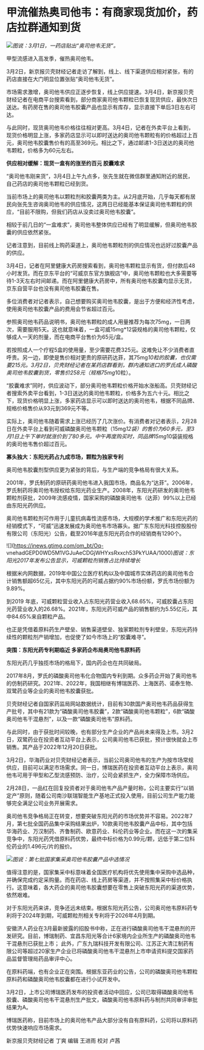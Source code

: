 # 甲流催热奥司他韦：有商家现货加价，药店拉群通知到货

![](https://inews.gtimg.com/om_bt/O1trz48DPYj7vI2DPXeIfOmHfAPi8NYtqxTQRrCicxu9gAA/1000)_图说：3月1日，一药店贴出“奥司他韦无货”。_

甲型流感进入高发季，催热奥司他韦。

3月2日，新京报贝壳财经记者走访了解到，线上、线下渠道供应相对紧张，有的药店直接在大门明显位置张贴“奥司他韦无货”。

市场需求激增，奥司他韦供应正逐步恢复，线上供应提速。3月4日，新京报贝壳财经记者在电商平台搜索看到，部分商家奥司他韦颗粒已恢复现货供应，最快次日送达。有药房在售的奥司他韦胶囊产品也显示有库存，显示直接下单后3日左右可达。

与此同时，现货奥司他韦价格往往相对更高。3月4日，记者在外卖平台上看到，现货价格明显上涨，多家药店显示可以即时送达的奥司他韦颗粒有的价格超过上百元，奥司他韦胶囊售价有的高至369元。相比之下，通过邮递1-3日送达的奥司他韦颗粒，价格多为60元左右。

**供应相对缓解：现货一盒有的涨至约百元 胶囊难求**

“奥司他韦刚来货”，3月4日上午九点多，张先生就在微信群里通知附近的居民，自己药店的奥司他韦颗粒已经到货。

当前市场上的奥司他韦以颗粒剂和胶囊两类为主。从2月底开始，几乎每天都有居民向张先生咨询奥司他韦的供应情况，这两日已经能基本保证奥司他韦颗粒的供应，“目前不限购，但我们药店从没卖过奥司他韦胶囊”。

相较于前几日的“一盒难求”，奥司他韦整体供应已经有了明显缓解，但奥司他韦胶囊的供应依然紧张。

记者注意到，目前线上购药渠道上，奥司他韦颗粒剂的供应情况也远好过胶囊产品的供应。

3月4日，记者在阿里健康大药房搜索看到，奥司他韦颗粒显示有货，但付款后48小时发货。而在京东平台的“可威京东官方旗舰店”中，奥司他韦颗粒也大多需要等待1-3天左右时间邮递。而在阿里健康大药房中，所有奥司他韦胶囊均显示无货，京东自营平台也没有奥司他韦胶囊在售。

多位消费者对记者表示，自己想要购买奥司他韦胶囊，是出于方便和经济性考虑，使用奥司他韦胶囊产品的费用会节省超过百元。

参照奥司他韦药品说明书，奥司他韦颗粒的成人用量推荐为每次75mg，一日两次，需要服用5天。这也就意味着，一盒可威15mg*12袋规格的奥司他韦颗粒，仅够成人一天的剂量，而在电商平台售价为65元/盒。

若按照成人一个疗程5盒的使用量，至少需要花费325元。这难免让不少消费者直呼贵。另一边，即使是售价相对更贵的原研药达菲，其75mg*10粒的胶囊，也仅需要215元。3月2日，贝壳财经记者在某药店群看到，群内通知进口的罗氏成人磷酸奥司他韦胶囊到货，零售价258元（规格75mg*10粒）。

“胶囊难求”同时，供应波动下，部分奥司他韦颗粒价格开始水涨船高。贝壳财经记者搜索外卖平台看到，1-3日送达的奥司他韦颗粒，价格多为五六十元。相比之下，现货价格明显上涨，多家药店显示可以即时送达的奥司他韦，根据不同品牌、规格价格售价从93元到369元不等。

实际上，奥司他韦随着需求上涨已经历了几次涨价。有消费者对记者表示，2月28日在外卖平台上看到可威磷酸奥司他韦颗粒（15mg*12袋）的售价为60多元，至3月1日上午下单时就涨价到了80多元。中午再度购买时，同品牌15mg*10袋装规格的奥司他韦售价超过百元。

**寡头独大：东阳光药占九成市场，颗粒为独家专利**

奥司他韦胶囊剂型供应更为紧张的背后，与生产端的竞争格局有很大关系。

2001年，罗氏制药的原研药奥司他韦进入我国市场，商品名为“达菲”。2006年，罗氏制药将奥司他韦授权给东阳光药业生产。2008年，东阳光药研发的奥司他韦颗粒剂获批，2009年流感疫情，国家采购的磷酸奥司他韦（达菲）99%以上已经由东阳光药供应。

奥司他韦颗粒剂可作用于儿童抗病毒性流感市场，大规模的学术推广和东阳光药的经销模式下，“可威”迅速发展成为奥司他韦市场寡头。据广东东阳光科技控股股份有限公司（东阳光）公告，截至2016年底东阳光药合作的经销商有1290个。

![](https://inews.gtimg.com/om_bt/Oq-
vnehadGEPD0WD5M1VGJuAeCDGjWHYxsRxxch53PkYUAA/1000)_图说：东阳光2017年发布公告显示，可威颗粒剂销售占比持续增长_

根据米内网数据，2019年中国公立医疗机构以及中国城市实体药店的奥司他韦合计销售额超65亿元，其中东阳光药的可威占据约90%市场份额，罗氏市场份额为9.89%。

到2019
年底，可威颗粒营业收入占东阳光药营业收入68.65%，可威胶囊占东阳光药营业收入的26.68%。2021年，东阳光药可威产品的销售额约为5.55亿元，其中84.65%来自颗粒产品。

也正是凭借着原料药生产壁垒、销售渠道壁垒、独家颗粒剂专利壁垒，东阳光药持续性的颗粒剂产销增加，也促使了如今市场上的“胶囊难寻”。

**突围：东阳光药专利期临近 多家药企布局奥司他韦原料药**

东阳光药几乎独揽市场的格局下，国内药企也在共同破局。

2017年8月，罗氏的磷酸奥司他韦化合物国内专利到期。众多药企开始了奥司他韦的仿制药研究。2021年、2022年，我国相继有博瑞医药、上海医药、诺泰生物、双鹭药业等企业的奥司他韦胶囊获批。

贝壳财经记者自国家药监局网站数据统计，目前有30款国产奥司他韦药品获得生产批号，其中有21款为“磷酸奥司他韦胶囊”，2款“磷酸奥司他韦颗粒”，6款“磷酸奥司他韦干混悬剂”，以及一款“磷酸奥司他韦”原料药。

与此同时，由于获批时间较晚，也有部分生产企业的产品尚未来得及上市。3月2日，双鹭药业在投资者互动平台上表示，公司奥司他韦已获批，预计很快就会上市销售。其产品于2022年12月20日获批。

3月2日，华海药业对贝壳财经记者表示，当前公司奥司他韦的生产为按市场常规供应，目前可以满足市场需求。同一日，博瑞医药在投资者互动平台上表示，奥司他韦可用于甲型和乙型流感预防、治疗，公司会紧抓生产，全力保障市场供应。

2月28日，一品红在回复投资者对于奥司他韦产品产量时称，公司主要实行“以销定产”原则，随着公司南沙联瑞智能生产基地正式投入使用，目前公司生产能力能够完全满足公司业务开展需求。

奥司他韦竞争格局正在转变，想要突破东阳光药的市场优势并不容易。2022年7月，第七批全国药品集中采购结果出炉，10款奥司他韦胶囊产品中标，其中包括华海药业、万汉制药、齐鲁制药、欧意药业、科伦药业等企业。而在这一次的集采竞争中，东阳光药凭借原料药优势，最终中标价格为0.99元/颗，远低于第二位科伦药业的1.496元/片的报价。

![](https://inews.gtimg.com/om_bt/OmffQ19JFXpyhd9Xc6soJlY79FAjTOwHjRyCRmloE0r2wAA/1000)_图说：第七批国家集采奥司他韦胶囊产品中选情况_

值得注意的是，国家集采中标意味着全国医疗机构将优先使用集中采购中选品种，并确保完成约定采购量。而在药店、线上药房等渠道，并不按照集采中标价格执行。这意味着，各大药企的奥司他韦胶囊想要在零售上突破东阳光药的渠道优势，依然艰难。

对于东阳光药来讲，竞争还远未结束。根据东阳光药公告，公司奥司他韦原料药专利将于2024年到期，可威颗粒剂相关专利将于2026年4月到期。

安徽济人药业在3月最新披露的招股书中称，正在进行磷酸奥司他韦干混悬剂的开发研究。目前，博瑞制药、宜昌东阳光等合计6家境内企业所生产的磷酸奥司他韦干混悬剂已获批上市；
此外，广东九瑞科技开发有限公司、江苏正大清江制药有限公司等超过20家生产企业已将磷酸奥司他韦干混悬剂上市申请资料提交国家药品监督管理局药品审评中心。

在原料药端，也有企业正在突围。根据东亚药业的公告，公司的磷酸奥司他韦颗粒原料药和磷酸奥司他韦胶囊都在进行小试开发中。

3月2日，上市公司博瑞医药发布的投资者活动中回应，公司已取得磷酸奥司他韦胶囊、磷酸奥司他韦干混悬剂生产批文，磷酸奥司他韦原料药与制剂共同审评审批结果为A。

博瑞医药称，目前市场上的奥司他韦产品大部分没有自有原料药，公司将以原料药优势快速响应市场需求。

新京报贝壳财经记者 丁爽 编辑 王进雨 校对 卢茜

